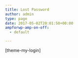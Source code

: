 ```yaml
---
title: Lost Password
author: admin
type: page
date: 2017-05-02T20:01:50+00:00
ampforwp-amp-on-off:
  - default

---
```

[theme-my-login]